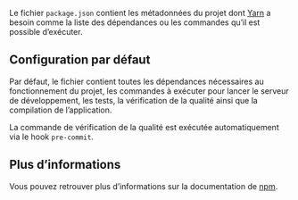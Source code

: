 Le fichier `package.json` contient les métadonnées du projet dont [Yarn](https://classic.yarnpkg.com/en/) a besoin comme la liste des dépendances ou les commandes qu’il est possible d’exécuter.

## Configuration par défaut

Par défaut, le fichier contient toutes les dépendances nécessaires au fonctionnement du projet, les commandes à exécuter pour lancer le serveur de développement, les tests, la vérification de la qualité ainsi que la compilation de l’application.

<doc-alert type="info">

La commande de vérification de la qualité est exécutée automatiquement via le hook `pre-commit`.

</doc-alert>

## Plus d’informations

Vous pouvez retrouver plus d’informations sur la documentation de [npm](https://docs.npmjs.com/files/package.json/).
